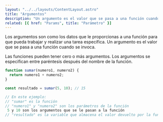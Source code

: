 ```yaml
---
layout: "../../layouts/ContentLayout.astro"
title: "Argumentos"
description: "Un argumento es el valor que se pasa a una función cuando se invoca."
related: [{ href: "Params", title: "Parámetro" }]
---
```


Los argumentos son como los datos que le proporcionas a una función para que pueda trabajar y realizar una tarea específica.
Un argumento es el valor que se pasa a una función cuando se invoca.

Las funciones pueden tener cero o más argumentos. Los argumentos se especifican entre paréntesis después del nombre de la función.

```js
function sumar(numero1, numero2) {
  return numero1 + numero2;
}

const resultado = sumar(5, 10); // 15

// En este ejemplo:
// "sumar" es la función
// "numero1" y "numero2" son los parámetros de la función
 5 y 10 son los argumentos que se le pasan a la función
// "resultado" es la variable que almacena el valor devuelto por la función
```
